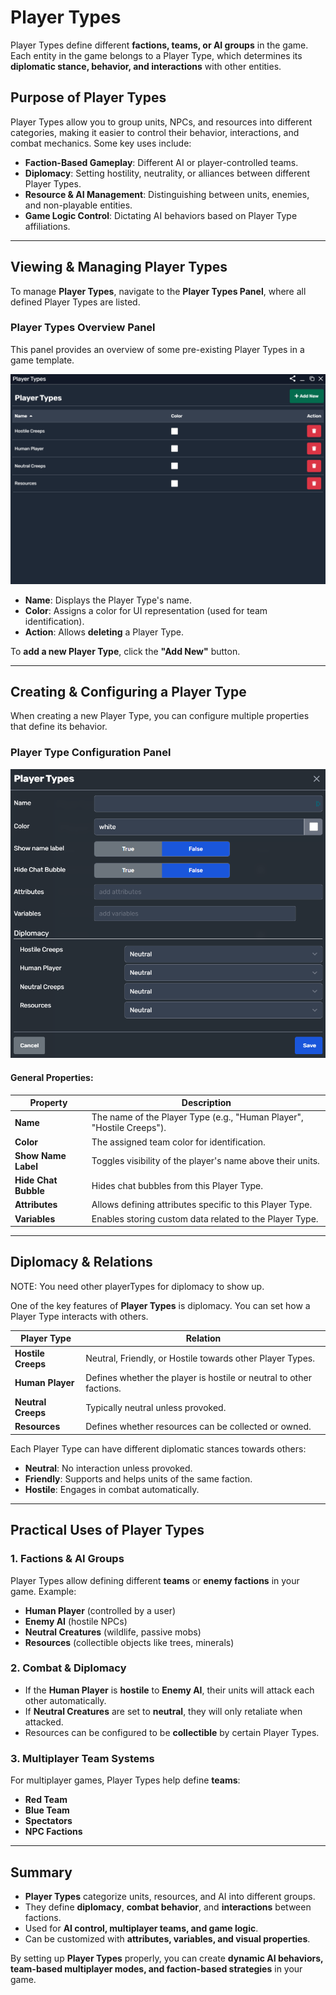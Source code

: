 # Player Types

Player Types define different **factions, teams, or AI groups** in the game. Each entity in the game belongs to a Player Type, which determines its **diplomatic stance, behavior, and interactions** with other entities.

## Purpose of Player Types

Player Types allow you to group units, NPCs, and resources into different categories, making it easier to control their behavior, interactions, and combat mechanics. Some key uses include:

- **Faction-Based Gameplay**: Different AI or player-controlled teams.
- **Diplomacy**: Setting hostility, neutrality, or alliances between different Player Types.
- **Resource & AI Management**: Distinguishing between units, enemies, and non-playable entities.
- **Game Logic Control**: Dictating AI behaviors based on Player Type affiliations.

---

## Viewing & Managing Player Types

To manage **Player Types**, navigate to the **Player Types Panel**, where all defined Player Types are listed.

### Player Types Overview Panel
This panel provides an overview of some pre-existing Player Types in a game template.

<div style="text-align: center;">
  <img 
    src="../Imgs/playertype.PNG"
    alt="Player Types Panel"
    title="Player Types Panel"
    style="width: 600px; height: auto;" />
</div>

- **Name**: Displays the Player Type's name.
- **Color**: Assigns a color for UI representation (used for team identification).
- **Action**: Allows **deleting** a Player Type.

To **add a new Player Type**, click the **"Add New"** button.

---

## Creating & Configuring a Player Type

When creating a new Player Type, you can configure multiple properties that define its behavior.

### Player Type Configuration Panel

<div style="text-align: center;">
  <img 
    src="../Imgs/playertype1.PNG"
    alt="Player Type Configuration"
    title="Player Type Configuration"
    style="width: 600px; height: auto;" />
</div>

#### General Properties:
| Property | Description |
|----------|-------------|
| **Name** | The name of the Player Type (e.g., "Human Player", "Hostile Creeps"). |
| **Color** | The assigned team color for identification. |
| **Show Name Label** | Toggles visibility of the player's name above their units. |
| **Hide Chat Bubble** | Hides chat bubbles from this Player Type. |
| **Attributes** | Allows defining attributes specific to this Player Type. |
| **Variables** | Enables storing custom data related to the Player Type. |

---

## Diplomacy & Relations
NOTE: You need other playerTypes for diplomacy to show up.

One of the key features of **Player Types** is diplomacy. You can set how a Player Type interacts with others.

| Player Type | Relation |
|------------|----------|
| **Hostile Creeps** | Neutral, Friendly, or Hostile towards other Player Types. |
| **Human Player** | Defines whether the player is hostile or neutral to other factions. |
| **Neutral Creeps** | Typically neutral unless provoked. |
| **Resources** | Defines whether resources can be collected or owned. |

Each Player Type can have different diplomatic stances towards others:
- **Neutral**: No interaction unless provoked.
- **Friendly**: Supports and helps units of the same faction.
- **Hostile**: Engages in combat automatically.

---

## Practical Uses of Player Types

### 1. **Factions & AI Groups**
Player Types allow defining different **teams** or **enemy factions** in your game. Example:
- **Human Player** (controlled by a user)
- **Enemy AI** (hostile NPCs)
- **Neutral Creatures** (wildlife, passive mobs)
- **Resources** (collectible objects like trees, minerals)

### 2. **Combat & Diplomacy**
- If the **Human Player** is **hostile** to **Enemy AI**, their units will attack each other automatically.
- If **Neutral Creatures** are set to **neutral**, they will only retaliate when attacked.
- Resources can be configured to be **collectible** by certain Player Types.

### 3. **Multiplayer Team Systems**
For multiplayer games, Player Types help define **teams**:
- **Red Team**
- **Blue Team**
- **Spectators**
- **NPC Factions**

---

## Summary

- **Player Types** categorize units, resources, and AI into different groups.
- They define **diplomacy**, **combat behavior**, and **interactions** between factions.
- Used for **AI control, multiplayer teams, and game logic**.
- Can be customized with **attributes, variables, and visual properties**.

By setting up **Player Types** properly, you can create **dynamic AI behaviors, team-based multiplayer modes, and faction-based strategies** in your game.

